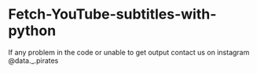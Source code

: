 # Fetch-YouTube-subtitles-with-python
If any problem in the code or unable to get output contact us on instagram @data._.pirates
